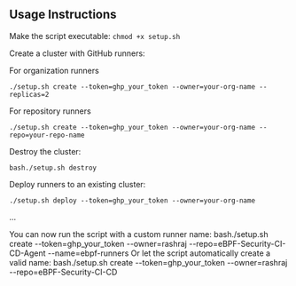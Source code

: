 ## Usage Instructions

Make the script executable:
```chmod +x setup.sh```


Create a cluster with GitHub runners:

For organization runners
```
./setup.sh create --token=ghp_your_token --owner=your-org-name --replicas=2
```

For repository runners
```
./setup.sh create --token=ghp_your_token --owner=your-org-name --repo=your-repo-name
```
Destroy the cluster:
```
bash./setup.sh destroy
```

Deploy runners to an existing cluster:
```
./setup.sh deploy --token=ghp_your_token --owner=your-org-name
```


...

You can now run the script with a custom runner name:
bash./setup.sh create --token=ghp_your_token --owner=rashraj --repo=eBPF-Security-CI-CD-Agent --name=ebpf-runners
Or let the script automatically create a valid name:
bash./setup.sh create --token=ghp_your_token --owner=rashraj --repo=eBPF-Security-CI-CD